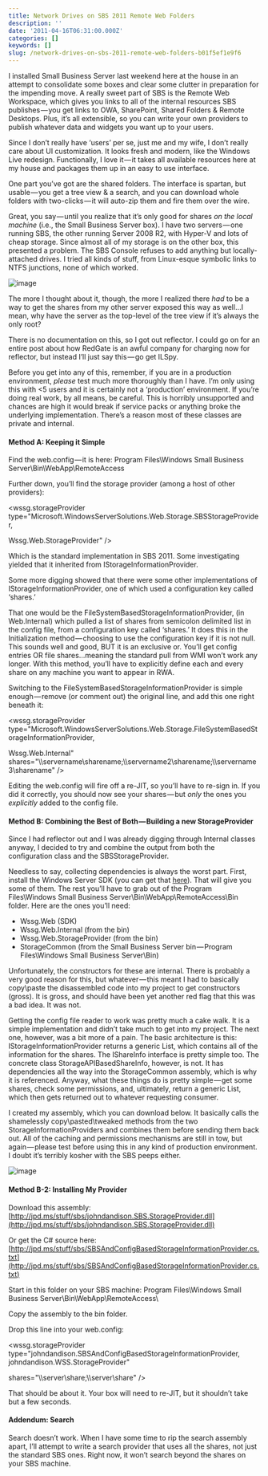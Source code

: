 ```yaml
---
title: Network Drives on SBS 2011 Remote Web Folders
description: ''
date: '2011-04-16T06:31:00.000Z'
categories: []
keywords: []
slug: /network-drives-on-sbs-2011-remote-web-folders-b01f5ef1e9f6
---
```


I installed Small Business Server last weekend here at the house in an attempt to consolidate some boxes and clear some clutter in preparation for the impending move. A really sweet part of SBS is the Remote Web Workspace, which gives you links to all of the internal resources SBS publishes — you get links to OWA, SharePoint, Shared Folders & Remote Desktops. Plus, it’s all extensible, so you can write your own providers to publish whatever data and widgets you want up to your users.

Since I don’t really have ‘users’ per se, just me and my wife, I don’t really care about UI customization. It looks fresh and modern, like the Windows Live redesign. Functionally, I love it — it takes all available resources here at my house and packages them up in an easy to use interface.

One part you’ve got are the shared folders. The interface is spartan, but usable — you get a tree view & a search, and you can download whole folders with two-clicks — it will auto-zip them and fire them over the wire.

Great, you say — until you realize that it’s only good for shares _on the local machine_ (i.e., the Small Business Server box). I have two servers — one running SBS, the other running Server 2008 R2, with Hyper-V and lots of cheap storage. Since almost all of my storage is on the other box, this presented a problem. The SBS Console refuses to add anything but locally-attached drives. I tried all kinds of stuff, from Linux-esque symbolic links to NTFS junctions, none of which worked.

![image](https://cdn-images-1.medium.com/max/800/0*-QjxKwJt9xOMfcHV.png)

The more I thought about it, though, the more I realized there _had_ to be a way to get the shares from my other server exposed this way as well…I mean, why have the server as the top-level of the tree view if it’s always the only root?

There is no documentation on this, so I got out reflector. I could go on for an entire post about how RedGate is an awful company for charging now for reflector, but instead I’ll just say this — go get ILSpy.

Before you get into any of this, remember, if you are in a production environment, _please_ test much more thoroughly than I have. I’m only using this with <5 users and it is certainly not a ‘production’ environment. If you’re doing real work, by all means, be careful. This is horribly unsupported and chances are high it would break if service packs or anything broke the underlying implementation. There’s a reason most of these classes are private and internal.

#### Method A: Keeping it Simple

Find the web.config — it is here: Program Files\\Windows Small Business Server\\Bin\\WebApp\\RemoteAccess

Further down, you’ll find the storage provider (among a host of other providers):

<wssg.storageProvider type="Microsoft.WindowsServerSolutions.Web.Storage.SBSStorageProvider,

Wssg.Web.StorageProvider" />

Which is the standard implementation in SBS 2011. Some investigating yielded that it inherited from IStorageInformationProvider.

Some more digging showed that there were some other implementations of IStorageInformationProvider, one of which used a configuration key called ‘shares.’

That one would be the FileSystemBasedStorageInformationProvider, (in Web.Internal) which pulled a list of shares from semicolon delimited list in the config file, from a configuration key called ‘shares.’ It does this in the Initialization method — choosing to use the configuration key if it is not null. This sounds well and good, BUT it is an exclusive or. You’ll get config entries OR file shares…meaning the standard pull from WMI won’t work any longer. With this method, you’ll have to explicitly define each and every share on any machine you want to appear in RWA.

Switching to the FileSystemBasedStorageInformationProvider is simple enough — remove (or comment out) the original line, and add this one right beneath it:

<wssg.storageProvider type="Microsoft.WindowsServerSolutions.Web.Storage.FileSystemBasedStorageInformationProvider,

Wssg.Web.Internal" shares="\\\\servername\\sharename;\\\\servername2\\sharename;\\\\servername3\\sharename" />

Editing the web.config will fire off a re-JIT, so you’ll have to re-sign in. If you did it correctly, you should now see your shares — but _only_ the ones you _explicitly_ added to the config file.

#### Method B: Combining the Best of Both — Building a new StorageProvider

Since I had reflector out and I was already digging through Internal classes anyway, I decided to try and combine the output from both the configuration class and the SBSStorageProvider.

Needless to say, collecting dependencies is always the worst part. First, install the Windows Server SDK (you can get that [here](http://www.microsoft.com/downloads/en/details.aspx?FamilyID=105694e5-76bc-4820-b42c-6f4250b4f5be)). That will give you some of them. The rest you’ll have to grab out of the Program Files\\Windows Small Business Server\\Bin\\WebApp\\RemoteAccess\\Bin folder. Here are the ones you’ll need:

*   Wssg.Web (SDK)
*   Wssg.Web.Internal (from the bin)
*   Wssg.Web.StorageProvider (from the bin)
*   StorageCommon (from the Small Business Server bin — Program Files\\Windows Small Business Server\\Bin)

Unfortunately, the constructors for these are internal. There is probably a very good reason for this, but whatever — this meant I had to basically copy\\paste the disassembled code into my project to get constructors (gross). It is gross, and should have been yet another red flag that this was a bad idea. It was not.

Getting the config file reader to work was pretty much a cake walk. It is a simple implementation and didn’t take much to get into my project. The next one, however, was a bit more of a pain. The basic architecture is this: IStorageInformationProvider returns a generic List<IShareInfo>, which contains all of the information for the shares. The IShareInfo interface is pretty simple too. The concrete class StorageAPIBasedShareInfo, however, is not. It has dependencies all the way into the StorageCommon assembly, which is why it is referenced. Anyway, what these things do is pretty simple — get some shares, check some permissions, and, ultimately, return a generic List<IShareInfo>, which then gets returned out to whatever requesting consumer.

I created my assembly, which you can download below. It basically calls the shamelessly copy\\pasted\\tweaked methods from the two StorageInformationProviders and combines them before sending them back out. All of the caching and permissions mechanisms are still in tow, but again — please test before using this in any kind of production environment. I doubt it’s terribly kosher with the SBS peeps either.

![image](https://cdn-images-1.medium.com/max/800/0*D8epqnvGGcKkZ5X8.png)

#### Method B-2: Installing My Provider

Download this assembly: [http://jpd.ms/stuff/sbs/johndandison.SBS.StorageProvider.dll](http://jpd.ms/stuff/sbs/johndandison.SBS.StorageProvider.dll)

Or get the C# source here: [http://jpd.ms/stuff/sbs/SBSAndConfigBasedStorageInformationProvider.cs.txt](http://jpd.ms/stuff/sbs/SBSAndConfigBasedStorageInformationProvider.cs.txt)

Start in this folder on your SBS machine: Program Files\\Windows Small Business Server\\Bin\\WebApp\\RemoteAccess\\

Copy the assembly to the bin folder.

Drop this line into your web.config:

<wssg.storageProvider type="johndandison.SBSAndConfigBasedStorageInformationProvider, johndandison.WSS.StorageProvider"

shares="\\\\server\\share;\\\\server\\share" />

That should be about it. Your box will need to re-JIT, but it shouldn’t take but a few seconds.

#### Addendum: Search

Search doesn’t work. When I have some time to rip the search assembly apart, I’ll attempt to write a search provider that uses all the shares, not just the standard SBS ones. Right now, it won’t search beyond the shares on your SBS machine.